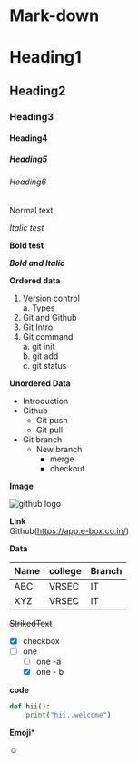 # Mark-down

# Heading1
## Heading2
### Heading3
#### Heading4
##### Heading5
###### Heading6

Normal text

*Italic test*

**Bold test**

***Bold and Italic***

**Ordered data**       
1. Version control      
    a. Types     
2. Git and Github      
3. Git Intro       
4. Git command     
    a. git init      
    b. git add      
    c. git status  
    
    
    
**Unordered Data**
- Introduction    
- Github     
   - Git push   
   - Git pull    
- Git branch
  - New branch
    - merge     
    - checkout


**Image**       


![github logo](https://avatars.githubusercontent.com/u/9919?s=200&v=4)


**Link**     
Github(https://app.e-box.co.in/)         


**Data**    

|Name|college|Branch|       
|----|-------|------|            
|ABC|VRSEC|IT|    
|XYZ|VRSEC|IT|             


~~StrikedText~~    

- [x] checkbox    
- [ ] one    
    - [ ] one -a
    - [x] one - b       

**code**   

```python       
def hii():   
    print("hii..welcome")     
 ```         
 
 
 **Emoji***    
 
 :relaxed:
